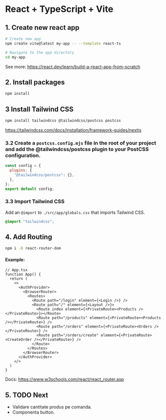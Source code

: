 # React + TypeScript + Vite

## 1. Create new react app
```sh
# Create new app
npm create vite@latest my-app -- --template react-ts 

# Navigate to the app directory
cd my-app 
```
See more: https://react.dev/learn/build-a-react-app-from-scratch

## 2. Install packages
```sh
npm install
```

## 3 Install Tailwind CSS
```sh
npm install tailwindcss @tailwindcss/postcss postcss
```
https://tailwindcss.com/docs/installation/framework-guides/nextjs

### 3.2 Create a `postcss.config.mjs` file in the root of your project and add the @tailwindcss/postcss plugin to your PostCSS configuration.
``` js
const config = {
  plugins: {
    "@tailwindcss/postcss": {},
  },
};
export default config;
```

### 3.3 Import Tailwind CSS
Add an `@import` to `./src/app/globals.css` that imports Tailwind CSS.
```css
@import "tailwindcss";

```

## 4. Add Routing 
```sh
npm i -D react-router-dom
```

#### Example:
```tsx
// App.tsx
function App() {
  return (
    <>
      <AuthProvider> 
        <BrowserRouter>
          <Routes>
            <Route path="/login" element={<Login />} />
            <Route path="/" element={<Layout />}>
              <Route index element={<PrivateRoute><Products /></PrivateRoute>}></Route>
              <Route path="/products" element={<PrivateRoute><Products /></PrivateRoute>} />
              <Route path="/orders" element={<PrivateRoute><Orders /></PrivateRoute>} />
              <Route path="/orders/create" element={<PrivateRoute><CreateOrder /></PrivateRoute>} />
            </Route>
          </Routes>
        </BrowserRouter>
      </AuthProvider>
    </>
  )
}

```
Docs: https://www.w3schools.com/react/react_router.asp


## 5. TODO Next
- Validare cantitate produs pe comanda.
- Componenta button.

